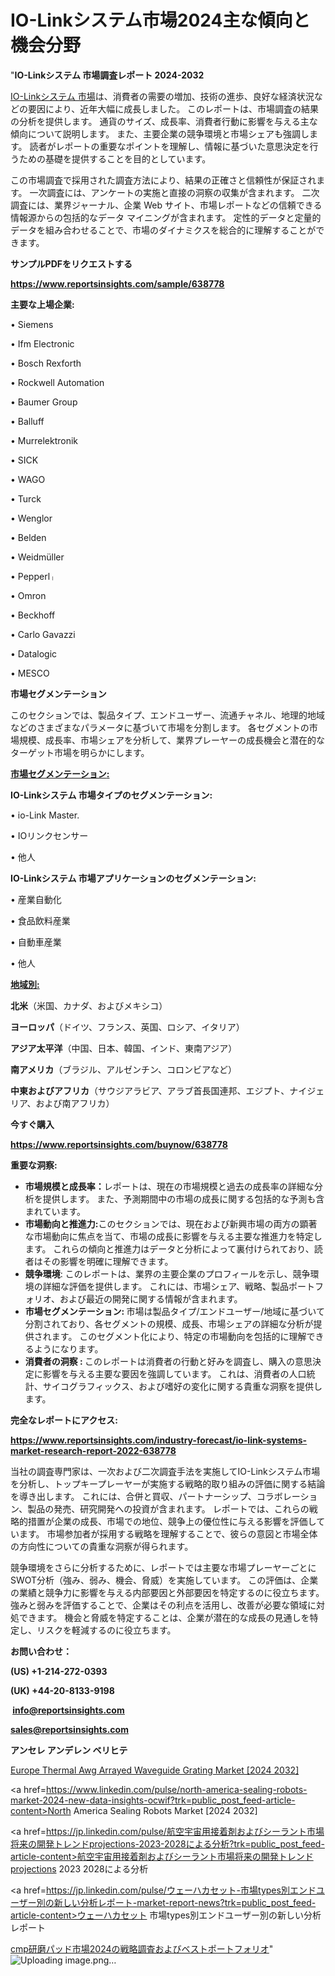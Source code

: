 # IO-Linkシステム市場2024主な傾向と機会分野

"<strong>IO-Linkシステム 市場調査レポート 2024-2032</strong>

<a href=https://www.reportsinsights.com/sample/638778>IO-Linkシステム 市場</a>は、消費者の需要の増加、技術の進歩、良好な経済状況などの要因により、近年大幅に成長しました。 このレポートは、市場調査の結果の分析を提供します。 通貨のサイズ、成長率、消費者行動に影響を与える主な傾向について説明します。 また、主要企業の競争環境と市場シェアも強調します。 読者がレポートの重要なポイントを理解し、情報に基づいた意思決定を行うための基礎を提供することを目的としています。

この市場調査で採用された調査方法により、結果の正確さと信頼性が保証されます。 一次調査には、アンケートの実施と直接の洞察の収集が含まれます。 二次調査には、業界ジャーナル、企業 Web サイト、市場レポートなどの信頼できる情報源からの包括的なデータ マイニングが含まれます。 定性的データと定量的データを組み合わせることで、市場のダイナミクスを総合的に理解することができます。

<strong><b>サンプルPDFをリクエストする</b></strong>

<a href=https://www.reportsinsights.com/sample/638778><strong><u>https://www.reportsinsights.com/sample/638778</u></strong></a>

<strong>主要な上場企業:</strong>

• Siemens

• Ifm Electronic

• Bosch Rexforth

• Rockwell Automation

• Baumer Group

• Balluff

• Murrelektronik

• SICK

• WAGO

• Turck

• Wenglor

• Belden

• Weidmüller

• Pepperlᛧ

• Omron

• Beckhoff

• Carlo Gavazzi

• Datalogic

• MESCO

<strong>市場セグメンテーション</strong>

このセクションでは、製品タイプ、エンドユーザー、流通チャネル、地理的地域などのさまざまなパラメータに基づいて市場を分割します。 各セグメントの市場規模、成長率、市場シェアを分析して、業界プレーヤーの成長機会と潜在的なターゲット市場を明らかにします。

<strong><u>市場セグメンテーション</u></strong><strong><u>:</u></strong>

<strong>IO-Linkシステム 市場タイプのセグメンテーション:</strong>

• io-Link Master.

• IOリンクセンサー

• 他人

<strong>IO-Linkシステム 市場アプリケーションのセグメンテーション:</strong>

• 産業自動化

• 食品飲料産業

• 自動車産業

• 他人

<strong><u>地域別</u></strong><strong><u>:</u></strong>

<strong>北米</strong>（米国、カナダ、およびメキシコ）

<strong>ヨーロッパ</strong>（ドイツ、フランス、英国、ロシア、イタリア）

<strong>アジア太平洋</strong>（中国、日本、韓国、インド、東南アジア）

<strong>南アメリカ</strong>（ブラジル、アルゼンチン、コロンビアなど）

<strong>中東およびアフリカ</strong>（サウジアラビア、アラブ首長国連邦、エジプト、ナイジェリア、および南アフリカ）

<strong>今すぐ購入</strong>

<a href=https://www.reportsinsights.com/buynow/638778><strong><u>https://www.reportsinsights.com/buynow/638778</u></strong></a>

<strong>重要な洞察:</strong>
<ul>
  <li><strong>市場規模と成長率：</strong>レポートは、現在の市場規模と過去の成長率の詳細な分析を提供します。 また、予測期間中の市場の成長に関する包括的な予測も含まれています。</li>
  <li><strong>市場動向と推進力:</strong>このセクションでは、現在および新興市場の両方の顕著な市場動向に焦点を当て、市場の成長に影響を与える主要な推進力を特定します。 これらの傾向と推進力はデータと分析によって裏付けられており、読者はその影響を明確に理解できます。</li>
  <li><strong>競争環境</strong>: このレポートは、業界の主要企業のプロフィールを示し、競争環境の詳細な評価を提供します。 これには、市場シェア、戦略、製品ポートフォリオ、および最近の開発に関する情報が含まれます。</li>
  <li><strong>市場セグメンテーション: </strong>市場は製品タイプ/エンドユーザー/地域に基づいて分割されており、各セグメントの規模、成長、市場シェアの詳細な分析が提供されます。 このセグメント化により、特定の市場動向を包括的に理解できるようになります。</li>
  <li><strong>消費者の洞察 : </strong>このレポートは消費者の行動と好みを調査し、購入の意思決定に影響を与える主要な要因を強調しています。 これは、消費者の人口統計、サイコグラフィックス、および嗜好の変化に関する貴重な洞察を提供します。</li>
</ul>
<strong>完全なレポートにアクセス:</strong>

<a href=https://www.reportsinsights.com/industry-forecast/io-link-systems-market-research-report-2022-638778><strong><u><b>https://www.reportsinsights.com/industry-forecast/io-link-systems-market-research-report-2022-638778</b></u></strong></a>

当社の調査専門家は、一次および二次調査手法を実施してIO-Linkシステム市場を分析し、トップキープレーヤーが実施する戦略的取り組みの評価に関する結論を導き出します。 これには、合併と買収、パートナーシップ、コラボレーション、製品の発売、研究開発への投資が含まれます。 レポートでは、これらの戦略的措置が企業の成長、市場での地位、競争上の優位性に与える影響を評価しています。 市場参加者が採用する戦略を理解することで、彼らの意図と市場全体の方向性についての貴重な洞察が得られます。

競争環境をさらに分析するために、レポートでは主要な市場プレーヤーごとにSWOT分析（強み、弱み、機会、脅威）を実施しています。 この評価は、企業の業績と競争力に影響を与える内部要因と外部要因を特定するのに役立ちます。 強みと弱みを評価することで、企業はその利点を活用し、改善が必要な領域に対処できます。 機会と脅威を特定することは、企業が潜在的な成長の見通しを特定し、リスクを軽減するのに役立ちます。

<strong>お問い合わせ：</strong>

<strong>(US) +1-214-272-0393</strong>

<strong>(UK) +44-20-8133-9198</strong>

<strong> </strong><a href=info@reportsinsights.com><strong><u>info@reportsinsights.com</u></strong></a>

<a href=sales@reportsinsights.com><strong><u>sales@reportsinsights.com</u></strong></a>

<strong>アンセレ アンデレン ベリヒテ</strong>

<a href=https://www.linkedin.com/pulse/europe-thermal-awg-arrayed-waveguide-grating-market-mpyvf/>Europe Thermal Awg Arrayed Waveguide Grating Market [2024 2032]</a>

<a href=https://www.linkedin.com/pulse/north-america-sealing-robots-market-2024-new-data-insights-ocwif?trk=public_post_feed-article-content>North America Sealing Robots Market [2024 2032]</a>

<a href=https://jp.linkedin.com/pulse/航空宇宙用接着剤およびシーラント市場将来の開発トレンドprojections-2023-2028による分析?trk=public_post_feed-article-content>航空宇宙用接着剤およびシーラント市場将来の開発トレンドprojections 2023 2028による分析</a>

<a href=https://jp.linkedin.com/pulse/ウェーハカセット-市場types別エンドユーザー別の新しい分析レポート-market-report-news?trk=public_post_feed-article-content>ウェーハカセット 市場types別エンドユーザー別の新しい分析レポート</a>

<a href=https://www.linkedin.com/pulse/cmp研磨パッド市場2024の戦略調査およびベストポートフォリオ-tribunal-analytics-360-ufvhf/>cmp研磨パッド市場2024の戦略調査およびベストポートフォリオ</a>"
![Uploading image.png…]()
